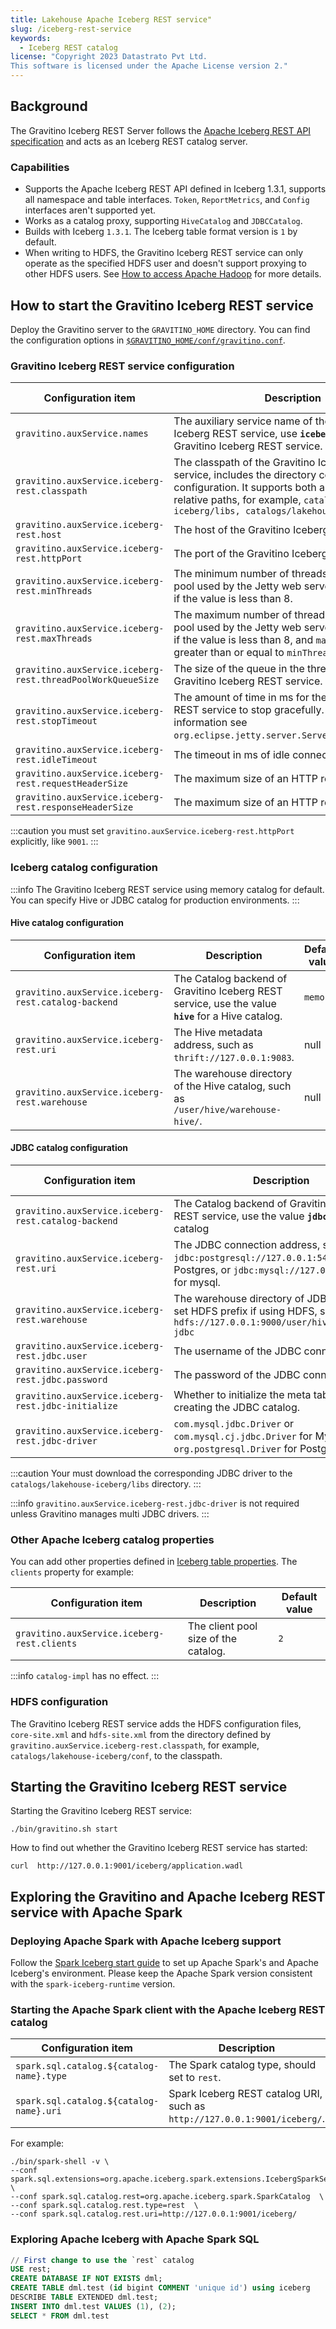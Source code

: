```yaml
---
title: Lakehouse Apache Iceberg REST service"
slug: /iceberg-rest-service
keywords:
  - Iceberg REST catalog
license: "Copyright 2023 Datastrato Pvt Ltd.
This software is licensed under the Apache License version 2."
---
```


## Background

The Gravitino Iceberg REST Server follows the [Apache Iceberg REST API specification](https://github.com/apache/iceberg/blob/main/open-api/rest-catalog-open-api.yaml) and acts as an Iceberg REST catalog server.

### Capabilities

- Supports the Apache Iceberg REST API defined in Iceberg 1.3.1, supports all namespace and table interfaces. `Token`, `ReportMetrics`, and `Config` interfaces aren't supported yet.
- Works as a catalog proxy, supporting `HiveCatalog` and `JDBCCatalog`.
- Builds with Iceberg `1.3.1`. The Iceberg table format version is `1` by default.
- When writing to HDFS, the Gravitino Iceberg REST service can only operate as the specified HDFS user and
  doesn't support proxying to other HDFS users. See [How to access Apache Hadoop](gravitino-server-config) for more details.

## How to start the Gravitino Iceberg REST service

Deploy the Gravitino server to the `GRAVITINO_HOME` directory. You can find the configuration options in [`$GRAVITINO_HOME/conf/gravitino.conf`](gravitino-server-config).

### Gravitino Iceberg REST service configuration

| Configuration item                                          | Description                                                                                                                                                                                                                                       | Default value                                                                | Since Version |
|-------------------------------------------------------------|---------------------------------------------------------------------------------------------------------------------------------------------------------------------------------------------------------------------------------------------------|------------------------------------------------------------------------------|---------------|
| `gravitino.auxService.names`                                | The auxiliary service name of the Gravitino Iceberg REST service, use **`iceberg-rest`** for the Gravitino Iceberg REST service.                                                                                                                    | null                                                                         | 0.2.0         |
| `gravitino.auxService.iceberg-rest.classpath`               | The classpath of the Gravitino Iceberg REST service, includes the directory containing jars and configuration. It supports both absolute paths and relative paths, for example, `catalogs/lakehouse-iceberg/libs, catalogs/lakehouse-iceberg/conf` | null                                                                         | 0.2.0         |
| `gravitino.auxService.iceberg-rest.host`                    | The host of the Gravitino Iceberg REST service.                                                                                                                                                                                                    | `0.0.0.0`                                                                    | 0.2.0         |
| `gravitino.auxService.iceberg-rest.httpPort`                | The port of the Gravitino Iceberg REST service.                                                                                                                                                                                                    | `8090`                                                                       | 0.2.0         |
| `gravitino.auxService.iceberg-rest.minThreads`              | The minimum number of threads in the thread pool used by the Jetty web server. `minThreads` is 8 if the value is less than 8.                                                                                                                     | `Math.max(Math.min(Runtime.getRuntime().availableProcessors() * 2, 100), 8)` | 0.2.0         |
| `gravitino.auxService.iceberg-rest.maxThreads`              | The maximum number of threads in the thread pool used by the Jetty web server. `maxThreads` is 8 if the value is less than 8, and `maxThreads` must be greater than or equal to `minThreads`.                                                     | `Math.max(Runtime.getRuntime().availableProcessors() * 4, 400)`              | 0.2.0         |
| `gravitino.auxService.iceberg-rest.threadPoolWorkQueueSize` | The size of the queue in the thread pool used by Gravitino Iceberg REST service.                                                                                                                                                                   | `100`                                                                        | 0.2.0         |
| `gravitino.auxService.iceberg-rest.stopTimeout`             | The amount of time in ms for the Gravitino Iceberg REST service to stop gracefully. For more information see `org.eclipse.jetty.server.Server#setStopTimeout`.                                                                                     | `30000`                                                                      | 0.2.0         |
| `gravitino.auxService.iceberg-rest.idleTimeout`             | The timeout in ms of idle connections.                                                                                                                                                                                                            | `30000`                                                                      | 0.2.0         |
| `gravitino.auxService.iceberg-rest.requestHeaderSize`       | The maximum size of an HTTP request.                                                                                                                                                                                                              | `131072`                                                                     | 0.2.0         |
| `gravitino.auxService.iceberg-rest.responseHeaderSize`      | The maximum size of an HTTP response.                                                                                                                                                                                                             | `131072`                                                                     | 0.2.0         |

:::caution
you must set `gravitino.auxService.iceberg-rest.httpPort` explicitly, like `9001`.
:::

### Iceberg catalog configuration

:::info
The Gravitino Iceberg REST service using memory catalog for default. You can specify Hive or JDBC catalog for production environments.
:::

#### Hive catalog configuration

| Configuration item                                  | Description                                                                                        | Default value | Since Version |
|-----------------------------------------------------|----------------------------------------------------------------------------------------------------|---------------|---------------|
| `gravitino.auxService.iceberg-rest.catalog-backend` | The Catalog backend of Gravitino Iceberg REST service, use the value **`hive`** for a Hive catalog. | `memory`      | 0.2.0         |
| `gravitino.auxService.iceberg-rest.uri`             | The Hive metadata address, such as `thrift://127.0.0.1:9083`.                                      | null          | 0.2.0         |
| `gravitino.auxService.iceberg-rest.warehouse `      | The warehouse directory of the Hive catalog, such as `/user/hive/warehouse-hive/`.                 | null          | 0.2.0         |

#### JDBC catalog configuration

| Configuration item                                  | Description                                                                                                                        | Default value | Since Version |
|-----------------------------------------------------|------------------------------------------------------------------------------------------------------------------------------------|---------------|---------------|
| `gravitino.auxService.iceberg-rest.catalog-backend` | The Catalog backend of Gravitino Iceberg REST service, use the value **`jdbc`** for a JDBC catalog                                  | `memory`      | 0.2.0         |
| `gravitino.auxService.iceberg-rest.uri`             | The JDBC connection address, such as `jdbc:postgresql://127.0.0.1:5432` for Postgres, or `jdbc:mysql://127.0.0.1:3306/` for mysql. | null          | 0.2.0         |
| `gravitino.auxService.iceberg-rest.warehouse `      | The warehouse directory of JDBC catalog, set HDFS prefix if using HDFS, such as `hdfs://127.0.0.1:9000/user/hive/warehouse-jdbc`   | null          | 0.2.0         |
| `gravitino.auxService.iceberg-rest.jdbc.user`       | The username of the JDBC connection.                                                                                               | null          | 0.2.0         |
| `gravitino.auxService.iceberg-rest.jdbc.password`   | The password of the JDBC connection.                                                                                               | null          | 0.2.0         |
| `gravitino.auxService.iceberg-rest.jdbc-initialize` | Whether to initialize the meta tables when creating the JDBC catalog.                                                              | `true`        | 0.2.0         |
| `gravitino.auxService.iceberg-rest.jdbc-driver`     | `com.mysql.jdbc.Driver` or `com.mysql.cj.jdbc.Driver` for MySQL, `org.postgresql.Driver` for PostgreSQL                            | null          | 0.3.0         |

:::caution
Your must download the corresponding JDBC driver to the `catalogs/lakehouse-iceberg/libs` directory.
:::

:::info
`gravitino.auxService.iceberg-rest.jdbc-driver` is not required unless Gravitino manages multi JDBC drivers.
:::

### Other Apache Iceberg catalog properties

You can add other properties defined in [Iceberg table properties](https://iceberg.apache.org/docs/1.3.1/configuration/). 
The `clients` property for example:

| Configuration item                          | Description                          | Default value |
|---------------------------------------------|--------------------------------------|---------------|
| `gravitino.auxService.iceberg-rest.clients` | The client pool size of the catalog. | `2`           |

:::info
`catalog-impl` has no effect.
:::

### HDFS configuration

The Gravitino Iceberg REST service adds the HDFS configuration files, `core-site.xml` and `hdfs-site.xml` from the directory defined by `gravitino.auxService.iceberg-rest.classpath`, for example, `catalogs/lakehouse-iceberg/conf`, to the classpath.

## Starting the Gravitino Iceberg REST service

Starting the Gravitino Iceberg REST service:

```shell
./bin/gravitino.sh start
```

How to find out whether the Gravitino Iceberg REST service has started:

```shell
curl  http://127.0.0.1:9001/iceberg/application.wadl
```

## Exploring the Gravitino and Apache Iceberg REST service with Apache Spark

### Deploying Apache Spark with Apache Iceberg support

Follow the [Spark Iceberg start guide](https://iceberg.apache.org/docs/latest/getting-started/) to set up Apache Spark's and Apache Iceberg's environment. Please keep the Apache Spark version consistent with the `spark-iceberg-runtime` version.

### Starting the Apache Spark client with the Apache Iceberg REST catalog

| Configuration item                       | Description                                                               |
|------------------------------------------|---------------------------------------------------------------------------|
| `spark.sql.catalog.${catalog-name}.type` | The Spark catalog type, should set to `rest`.                             |
| `spark.sql.catalog.${catalog-name}.uri`  | Spark Iceberg REST catalog URI, such as `http://127.0.0.1:9001/iceberg/`. |

For example:

```shell
./bin/spark-shell -v \
--conf spark.sql.extensions=org.apache.iceberg.spark.extensions.IcebergSparkSessionExtensions \
--conf spark.sql.catalog.rest=org.apache.iceberg.spark.SparkCatalog  \
--conf spark.sql.catalog.rest.type=rest  \
--conf spark.sql.catalog.rest.uri=http://127.0.0.1:9001/iceberg/
```

### Exploring Apache Iceberg with Apache Spark SQL

```sql
// First change to use the `rest` catalog
USE rest;
CREATE DATABASE IF NOT EXISTS dml;
CREATE TABLE dml.test (id bigint COMMENT 'unique id') using iceberg
DESCRIBE TABLE EXTENDED dml.test;
INSERT INTO dml.test VALUES (1), (2);
SELECT * FROM dml.test
```

